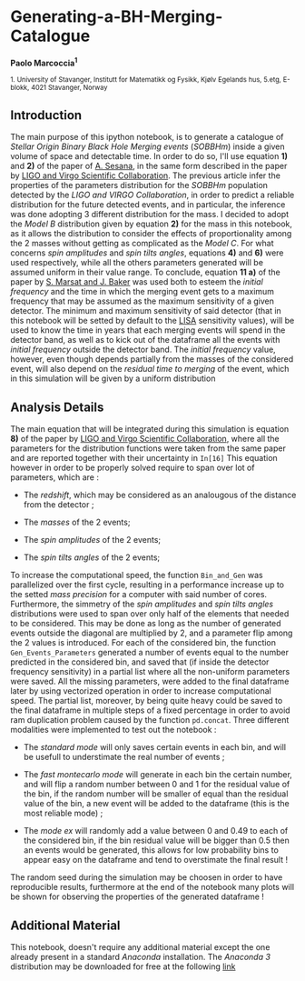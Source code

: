 # Generating-a-BH-Merging-Catalogue
**Paolo Marcoccia<sup>1</sup>**

<sub>1. University of Stavanger, Institutt for Matematikk og Fysikk, Kjølv Egelands hus, 5.etg, E-blokk, 4021 Stavanger, Norway </sub> 
## Introduction ##

The main purpose of this ipython notebook, is to generate a catalogue of _Stellar Origin Binary Black Hole Merging events_ (_SOBBHm_) inside a given volume of space and detectable time.
In order to do so, I'll use equation **1)** and **2)** of the paper of [A. Sesana](https://arxiv.org/abs/1602.06951), in the same form described in the paper by [LIGO and Virgo Scientific Collaboration](https://arxiv.org/abs/1811.12940).
The previous article infer the properties of the parameters distribution for the _SOBBHm_ population detected by the _LIGO and VIRGO Collaboration_, in order to predict a reliable distribution for the future detected events, and in particular, the inference was done adopting 3 different distribution for the mass.
I decided to adopt the _Model B_ distribution given by equation **2)** for the mass in this notebook, as it allows the distribution to consider the effects of proportionality among the 2 masses without getting as complicated as the _Model C_.
For what concerns _spin amplitudes_ and _spin tilts angles_, equations **4)** and **6)** were used respectively, while all the others parameters generated will be assumed uniform in their value range.
To conclude, equation **11 a)** of the paper by [S. Marsat and J. Baker](https://arxiv.org/abs/1806.10734) was used both to esteem the _initial frequency_ and the time in which the merging event gets to a maximum frequency that may be assumed as the maximum sensitivity of a given detector.
The minimum and maximum sensitivity of said detector (that in this notebook will be setted by default to the [LISA](https://www.elisascience.org/) sensitivity values), will be used to know the time in years that each merging events will spend in the detector band, as well as to kick out of the dataframe all the events with _initial frequency_ outside the detector band.
The _initial frequency_ value, however, even though depends partially from the masses of the considered event, will also depend on the _residual time to merging_ of the event, which in this simulation will be given by a uniform distribution

## Analysis Details ##

The main equation that will be integrated during this simulation is equation **8)** of the paper by [LIGO and Virgo Scientific Collaboration](https://arxiv.org/abs/1811.12940), where all the parameters for the distribution functions were taken from the same paper and are reported together with their uncertainty in <code>In[16]</code>
This equation however in order to be properly solved require to span over lot of parameters, which are :

- The _redshift_, which may be considered as an analougous of the distance from the detector ;

- The _masses_ of the 2 events;

- The _spin amplitudes_ of the 2 events;

- The _spin tilts angles_ of the 2 events;

To increase the computational speed, the function <code>Bin_and_Gen</code> was parallelized over the first cycle, resulting in a performance increase up to the setted _mass precision_ for a computer with said number of cores.
Furthermore, the simmetry of the _spin amplitudes_ and _spin tilts angles_ distributions were used to span over only half of the elements that needed to be considered.
This may be done as long as the number of generated events outside the diagonal are multiplied by 2, and a parameter flip among the 2 values is introduced.
For each of the considered bin, the function <code>Gen_Events_Parameters</code> generated a number of events equal to the number predicted in the considered bin, and saved that (if inside the detector frequency sensitivity) in a partial list where all the non-uniform parameters were saved.
All the missing parameters, were added to the final dataframe later by using vectorized operation in order to increase computational speed.
The partial list, moreover, by being quite heavy could be saved to the final dataframe in multiple steps of a fixed percentage in order to avoid ram duplication problem caused by the function <code>pd.concat</code>.
Three different modalities were implemented to test out the notebook :

- The _standard mode_ will only saves certain events in each bin, and will be usefull to understimate the real number of events ;

- The _fast montecarlo mode_ will generate in each bin the certain number, and will flip a random number between 0 and 1 for the residual value of the bin, if the random number will be smaller of equal than the residual value of the bin, a new event will be added to the dataframe (this is the most reliable mode) ;

- The _mode ex_ will randomly add a value between 0 and 0.49 to each of the considered bin, if the bin residual value will be bigger than 0.5 then an events would be generated, this allows for low probability bins to appear easy on the dataframe and tend to overstimate the final result !

The random seed during the simulation may be choosen in order to have reproducible results, furthermore at the end of the notebook many plots will be shown for observing the properties of the generated dataframe !

## Additional Material ##

This notebook, doesn't require any additional material except the one already present in a standard _Anaconda_ installation.
The _Anaconda 3_ distribution may be downloaded for free at the following [link](https://www.anaconda.com/products/individual)

